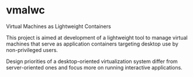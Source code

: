 # vmalwc
Virtual Machines as Lightweight Containers

This project is aimed at development of a lightweight tool to manage virtual machines that serve as application containers targeting desktop use by non-privileged users.

Design priorities of a desktop-oriented virtualization system differ from server-oriented ones and focus more on running interactive applications.
